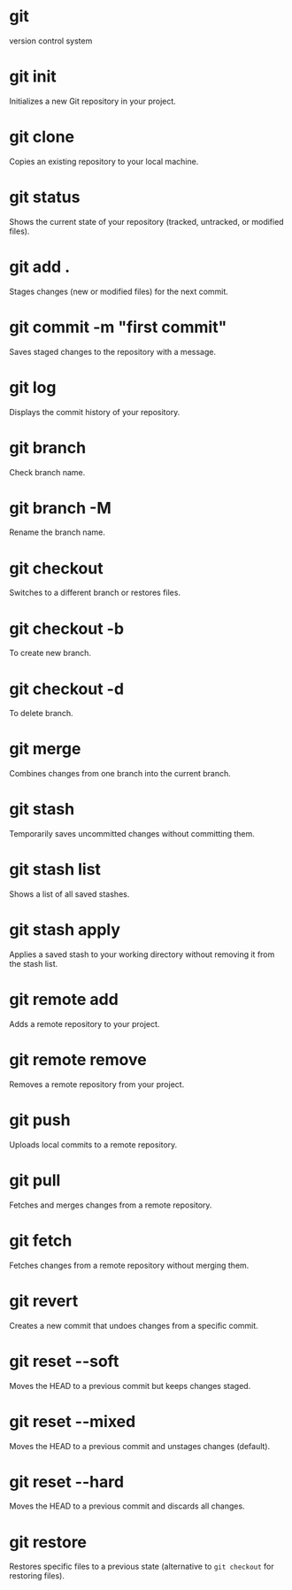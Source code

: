 # git
version control system

# git init
Initializes a new Git repository in your project.

# git clone
Copies an existing repository to your local machine.

# git status
Shows the current state of your repository (tracked, untracked, or modified files).

# git add .
Stages changes (new or modified files) for the next commit.

# git commit -m "first commit"
Saves staged changes to the repository with a message.

# git log
Displays the commit history of your repository.

# git branch
Check branch name.

# git branch -M <branch name>
Rename the branch name.

# git checkout <branch name>
Switches to a different branch or restores files.

# git checkout -b <branch name>
To create new branch.

# git checkout -d <branch name>
To delete branch.

# git merge
Combines changes from one branch into the current branch.

# git stash
Temporarily saves uncommitted changes without committing them.

# git stash list
Shows a list of all saved stashes.

# git stash apply
Applies a saved stash to your working directory without removing it from the stash list.

# git remote add
Adds a remote repository to your project.

# git remote remove
Removes a remote repository from your project.

# git push
Uploads local commits to a remote repository.

# git pull
Fetches and merges changes from a remote repository.

# git fetch
Fetches changes from a remote repository without merging them.

# git revert
Creates a new commit that undoes changes from a specific commit.

# git reset --soft
Moves the HEAD to a previous commit but keeps changes staged.

# git reset --mixed
Moves the HEAD to a previous commit and unstages changes (default).

# git reset --hard
Moves the HEAD to a previous commit and discards all changes.

# git restore
Restores specific files to a previous state (alternative to `git checkout` for restoring files).



